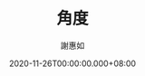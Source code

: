 ---
issue: 405
title: 角度
author: 謝惠如
language: 南四縣
date: 2020-11-26T00:00:00.000+08:00
topic: 抒懷
difficulty: 2
wikidata: Q131449150
wikidata_link: https://www.wikidata.org/wiki/Q131449150
---